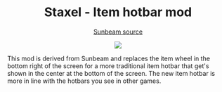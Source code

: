 ﻿<h1 align="center">Staxel - Item hotbar mod</h1>
<p align="center">
	<a href="https://github.com/stefanhaan/Staxel-Sunbeam">Sunbeam source</a>
</p>

<p align="center">
	<img src="preview.png"/>
</p>

This mod is derived from Sunbeam and replaces the item wheel in the bottom right of the screen for a more traditional item hotbar
that get's shown in the center at the bottom of the screen. The new item hotbar is more in line with the hotbars you see in
other games.